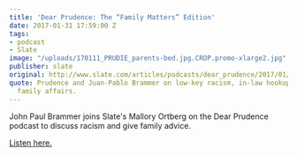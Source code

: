 ```yaml
---
title: 'Dear Prudence: The “Family Matters” Edition'
date: 2017-01-31 17:59:00 Z
tags:
- podcast
- Slate
image: "/uploads/170111_PRUDIE_parents-bed.jpg.CROP.promo-xlarge2.jpg"
publisher: slate
original: http://www.slate.com/articles/podcasts/dear_prudence/2017/01/dear_prudence_podcast_the_family_matters_edition.html
quote: Prudence and Juan-Pablo Brammer on low-key racism, in-law hookups, and other
  family affairs.
---
```


John Paul Brammer joins Slate's Mallory Ortberg on the Dear Prudence podcast to discuss racism and give family advice.

[Listen here.](http://www.slate.com/articles/podcasts/dear_prudence/2017/01/dear_prudence_podcast_the_family_matters_edition.html)